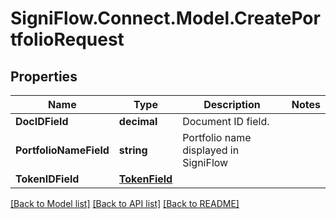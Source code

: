 
# SigniFlow.Connect.Model.CreatePortfolioRequest

## Properties

Name | Type | Description | Notes
------------ | ------------- | ------------- | -------------
**DocIDField** | **decimal** | Document ID field. | 
**PortfolioNameField** | **string** | Portfolio name displayed in SigniFlow | 
**TokenIDField** | [**TokenField**](TokenField.md) |  | 

[[Back to Model list]](../README.md#documentation-for-models)
[[Back to API list]](../README.md#documentation-for-api-endpoints)
[[Back to README]](../README.md)

